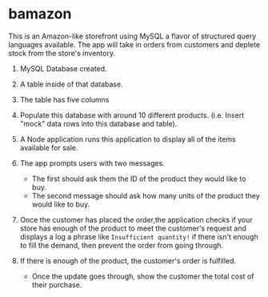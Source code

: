 # bamazon

This is an Amazon-like storefront using MySQL a flavor of structured query languages available. The app will take in orders from customers and deplete stock from the store's inventory.

1. MySQL Database created.

2. A table inside of that database.

3. The table has five columns

4. Populate this database with around 10 different products. (i.e. Insert "mock" data rows into this database and table).

5. A Node application runs this application to display all of the items available for sale.

6. The app prompts users with two messages.

   * The first should ask them the ID of the product they would like to buy.
   * The second message should ask how many units of the product they would like to buy.

7. Once the customer has placed the order,the application checks if your store has enough of the product to meet the customer's request and displays a log a phrase like `Insufficient quantity!` if there isn't enough to fill the demand, then prevent the order from going through.

8. If there is enough of the product, the customer's order is fulfilled.
   * Once the update goes through, show the customer the total cost of their purchase.
